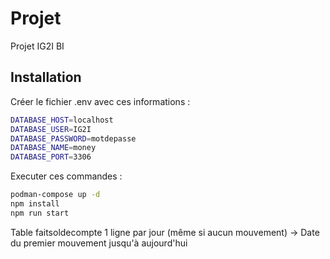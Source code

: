 # Projet

Projet IG2I BI

## Installation

Créer le fichier .env avec ces informations :
```sh
DATABASE_HOST=localhost
DATABASE_USER=IG2I
DATABASE_PASSWORD=motdepasse
DATABASE_NAME=money
DATABASE_PORT=3306
```

Executer ces commandes :
```sh
podman-compose up -d
npm install
npm run start
```

Table faitsoldecompte
1 ligne par jour (même si aucun mouvement)
-> Date du premier mouvement jusqu'à aujourd'hui